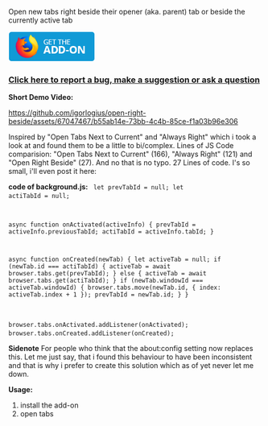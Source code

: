 Open new tabs right beside their opener (aka. parent) tab or beside the currently active tab

[![](https://raw.githubusercontent.com/igorlogius/igorlogius/main/geFxAddon.png)](https://addons.mozilla.org/firefox/addon/open-right-beside/)

### [Click here to report a bug, make a suggestion or ask a question](https://github.com/igorlogius/igorlogius/issues/new/choose)

<b>Short Demo Video:</b>

https://github.com/igorlogius/open-right-beside/assets/67047467/b55ab14e-73bb-4c4b-85ce-f1a03b96e306

Inspired by  "Open Tabs Next to Current" and "Always Right"
which i took a look at and found them to be a little to bi/complex. Lines of JS Code comparision:
"Open Tabs Next to Current" (166), "Always Right"  (121) and "Open Right Beside" (27). And no that is no typo. 27 Lines of code. I's so small, i'll even post it here:

<b>code of background.js:</b>
<code>
let prevTabId = null;
let actiTabId = null;

async function onActivated(activeInfo) {
    prevTabId = activeInfo.previousTabId;
    actiTabId = activeInfo.tabId;
}

async function onCreated(newTab) {
    let activeTab = null;
    if (newTab.id === actiTabId) {
        activeTab = await browser.tabs.get(prevTabId);
    } else {
        activeTab = await browser.tabs.get(actiTabId);
    }
    if (newTab.windowId === activeTab.windowId) {
        browser.tabs.move(newTab.id, {
            index: activeTab.index + 1
        });
        prevTabId = newTab.id;
    }
}

browser.tabs.onActivated.addListener(onActivated);
browser.tabs.onCreated.addListener(onCreated);
</code>

<b>Sidenote</b>
For people who think that the about:config setting now replaces this.
Let me just say, that i found this behaviour to have been inconsistent and that is why i prefer to create this solution which as of yet never let me down.

<b>Usage:</b>
<ol>
	<li>install the add-on </li>
	<li>open tabs</li>
</ol>
